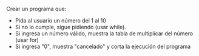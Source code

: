 Crear un programa que:

- Pida al usuario un número del 1 al 10
- Si no lo cumple, sigue pidiendo (usar while).
- Si ingresa un número válido, muestra la tabla de multiplicar del número (usar for)
- Si ingresa "0", muestra "cancelado" y corta la ejecución del programa